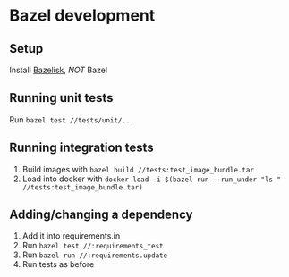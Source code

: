 # Bazel development

## Setup

Install [Bazelisk](https://github.com/bazelbuild/bazelisk), _NOT_ Bazel

## Running unit tests

Run `bazel test //tests/unit/...`

## Running integration tests

1. Build images with `bazel build //tests:test_image_bundle.tar`
2. Load into docker with `docker load -i $(bazel run --run_under "ls " //tests:test_image_bundle.tar)`

## Adding/changing a dependency

1. Add it into requirements.in
2. Run `bazel test //:requirements_test`
3. Run `bazel run //:requirements.update`
4. Run tests as before

